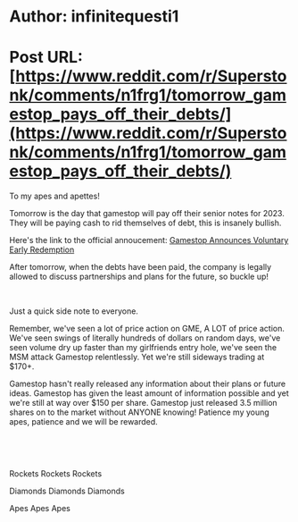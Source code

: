 # Author: infinitequesti1
# Post URL: [https://www.reddit.com/r/Superstonk/comments/n1frg1/tomorrow_gamestop_pays_off_their_debts/](https://www.reddit.com/r/Superstonk/comments/n1frg1/tomorrow_gamestop_pays_off_their_debts/)


To my apes and apettes!

Tomorrow is the day that gamestop will pay off their senior notes for 2023. They will be paying cash to rid themselves of debt, this is insanely bullish. 

Here's the link to the official annoucement: [Gamestop Announces Voluntary Early Redemption](https://news.gamestop.com/news-releases/news-release-details/gamestop-announces-voluntary-early-redemption-senior-notes-0)

After tomorrow, when the debts have been paid, the company is legally allowed to discuss partnerships and plans for the future, so buckle up!

&#x200B;

Just a quick side note to everyone. 

Remember, we've seen a lot of price action on GME, A LOT of price action. We've seen swings of literally hundreds of dollars on random days, we've seen volume dry up faster than my girlfriends entry hole, we've seen the MSM attack Gamestop relentlessly. Yet we're still sideways trading at $170+. 

Gamestop hasn't really released any information about their plans or future ideas. Gamestop has given the least amount of information possible and yet we're still at way over $150 per share. Gamestop just released 3.5 million shares on to the market without ANYONE knowing! Patience my young apes, patience and we will be rewarded.   


&#x200B;

&#x200B;

Rockets Rockets Rockets

Diamonds Diamonds Diamonds

Apes Apes Apes